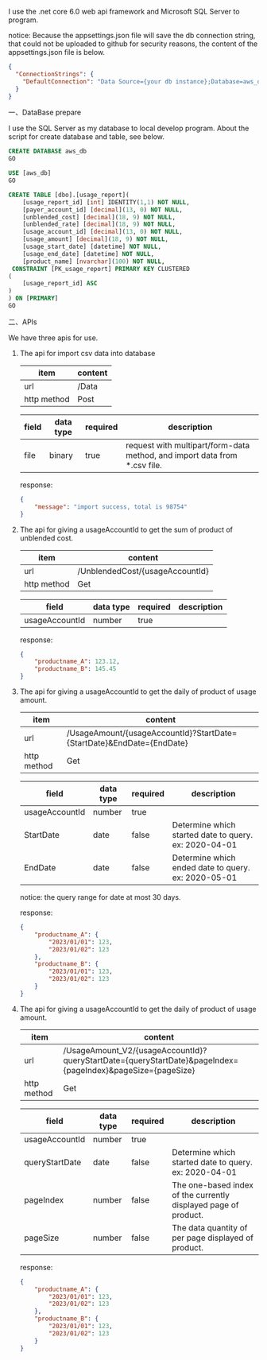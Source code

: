 I use the .net core 6.0 web api framework and Microsoft SQL Server to program.

notice: Because the appsettings.json file will save the db connection string,
that could not be uploaded to github for security reasons,
the content of the appsettings.json file is below.

```json
{
  "ConnectionStrings": {
    "DefaultConnection": "Data Source={your db instance};Database=aws_db;Trusted_Connection=False;TrustServerCertificate=true;MultipleActiveResultSets=true;User ID=sa;Password={your password}"
  }
}
```

一、DataBase prepare

I use the SQL Server as my database to local develop program.
About the script for create database and table, see below.
```sql
CREATE DATABASE aws_db
GO

USE [aws_db]
GO

CREATE TABLE [dbo].[usage_report](
	[usage_report_id] [int] IDENTITY(1,1) NOT NULL,
	[payer_account_id] [decimal](13, 0) NOT NULL,
	[unblended_cost] [decimal](18, 9) NOT NULL,
	[unblended_rate] [decimal](18, 9) NOT NULL,
	[usage_account_id] [decimal](13, 0) NOT NULL,
	[usage_amount] [decimal](18, 9) NOT NULL,
	[usage_start_date] [datetime] NOT NULL,
	[usage_end_date] [datetime] NOT NULL,
	[product_name] [nvarchar](100) NOT NULL,
 CONSTRAINT [PK_usage_report] PRIMARY KEY CLUSTERED 
(
	[usage_report_id] ASC
)
) ON [PRIMARY]
GO
```

二、APIs

We have three apis for use.

1. The api for import csv data into database

    | item         | content  |
    | ------------ | -------- |
    | url          | /Data    |
    | http method  | Post     |

    | field | data type | required | description                                                               |
    | ----- | --------- | -------- | ------------------------------------------------------------------------- |
    | file  | binary    | true     | request with multipart/form-data method, and import data from *.csv file. |

    response:
    ```json
    {
        "message": "import success, total is 98754"
    }   
    ```

2. The api for giving a usageAccountId to get the sum of product of unblended cost.

    | item         | content                         |
    | ------------ | ------------------------------- |
    | url          | /UnblendedCost/{usageAccountId} |
    | http method  | Get                             |

    | field          | data type | required | description                            |
    | -------------- | --------- | -------- | -------------------------------------- |
    | usageAccountId | number    | true     |                                        |

    response:
    ```json
    {
        "productname_A": 123.12,
        "productname_B": 145.45
    }
    ```

3. The api for giving a usageAccountId to get the daily of product of usage amount.

    | item         | content                                                               |
    | ------------ | --------------------------------------------------------------------- |
    | url          | /UsageAmount/{usageAccountId}?StartDate={StartDate}&EndDate={EndDate} |
    | http method  | Get                                                                   |

    | field          | data type | required | description                                           |
    | -------------- | --------- | -------- | ----------------------------------------------------- |
    | usageAccountId | number    | true     |                                                       |
    | StartDate      | date      | false    | Determine which started date to query. ex: 2020-04-01 |
    | EndDate        | date      | false    | Determine which ended date to query. ex: 2020-05-01   |

    notice: the query range for date at most 30 days.

    response:
    ```json
    {
        "productname_A": {
            "2023/01/01": 123,
            "2023/01/02": 123
        },
        "productname_B": {
            "2023/01/01": 123,
            "2023/01/02": 123
        }
    }
    ```

4. The api for giving a usageAccountId to get the daily of product of usage amount.

    | item         | content                                                                                                    |
    | ------------ | ---------------------------------------------------------------------------------------------------------- |
    | url          | /UsageAmount_V2/{usageAccountId}?queryStartDate={queryStartDate}&pageIndex={pageIndex}&pageSize={pageSize} |
    | http method  | Get                                                                                                        |

    | field          | data type | required | description                                                     |
    | -------------- | --------- | -------- | --------------------------------------------------------------- |
    | usageAccountId | number    | true     |                                                                 |
    | queryStartDate | date      | false    | Determine which started date to query. ex: 2020-04-01           |
    | pageIndex      | number    | false    | The one-based index of the currently displayed page of product. |
    | pageSize       | number    | false    | The data quantity of per page displayed of product.             |
 
    response:
    ```json
    {
        "productname_A": {
            "2023/01/01": 123,
            "2023/01/02": 123
        },
        "productname_B": {
            "2023/01/01": 123,
            "2023/01/02": 123
        }
    }
    ```
